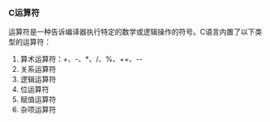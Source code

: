 ### C运算符

运算符是一种告诉编译器执行特定的数学或逻辑操作的符号。C语言内置了以下类型的运算符：

1. 算术运算符：+、-、*、/、%、++、--
2. 关系运算符
3. 逻辑运算符
4. 位运算符
5. 赋值运算符
6. 杂项运算符
